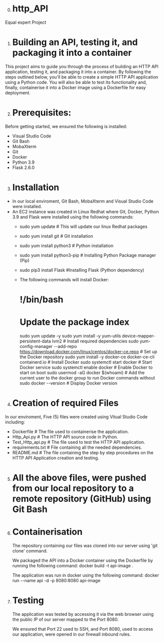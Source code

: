 0) # http_API
Equal expert Project

1) # Building an API, testing it, and packaging it into a container
This project aims to guide you through the process of building an HTTP API application, testing it, and packaging it into a container. By following the steps outlined below, you'll be able to create a simple HTTP API application using a Python code. You will also be able to test its functionality and, finally, containerise it into a Docker image using a Dockerfile for easy deployment.

2) # Prerequisites:
Before getting started, we ensured the following is installed:

* Visual Studio Code
* Git Bash
* MobaXterm
* Git
* Docker
* Python 3.9
* Flask 2.6.0

3) # Installation

  * In our local enviroment, Git Bash, MobaXterm and Visual Studio Code were installed.
  * An EC2 instance was created in Linux Redhat where Git, Docker, Python 3.9 and Flask were installed using the following commands:
     - sudo yum update  # This will update our linux Redhat packages 
     - sudo yum install git # Git installation 
     - sudo yum install python3 # Python installation
     - sudo yum install python3-pip # Installing Python Package manager (Pip)
     - sudo pip3 install Flask #Installing Flask (Python dependency)
       
     - The following commands will install Docker:
        # !/bin/bash
        # Update the package index
        sudo yum update -y
        sudo yum install -y yum-utils device-mapper-persistent-data lvm2 # Install required dependencies
        sudo yum-config-manager --add-repo https://download.docker.com/linux/centos/docker-ce.repo # Set up the Docker repository
        sudo yum install -y docker-ce docker-ce-cli containerd.io # Install Docker
        sudo systemctl start docker # Start Docker service
        sudo systemctl enable docker # Enable Docker to start on boot
        sudo usermod -aG docker $(whoami) # Add the current user to the docker group to run Docker commands without sudo
        docker --version # Display Docker version

4) # Creation of required Files
In our enviroment, Five (5) files were created using Vitual Studio Code including: 
- Dockerfile             # The file used to containerise the application.
- Http_Api.py            # The HTTP API source code in Python. 
- Test_Http_api.py       # The file used to test the HTTP API application.
- requirements.txt       # File containing all the needed dependencies.
- README.md              # The file containing the step by step procedures on the HTTP API Application creation and testing.

5) # All the above files, were pushed from our local repository to a remote repository (GitHub) using Git Bash

6) # Containerisation
   The repository containing our files was cloned into our server using 'git clone' command.
   
   We packaged the API into a Docker container using the Dockerfile by running the following command:
      docker build -t api-image .

   The application was run in docker using the following command:
      docker run --name api -d -p 8080:8080 api-image

7) # Testing
   The application was tested by accessing it via the web browser using the public IP of our server mapped to the Port 8080.
   
   We ensured that Port 22 used to SSH, and Port 8080, used to access our application, were opened in our firewall inbound rules.



     




